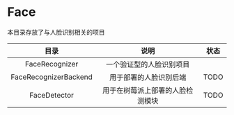 # Face

本目录存放了与人脸识别相关的项目

|         目录          |               说明               | 状态 |
| :-------------------: | :------------------------------: | :--: |
|    FaceRecognizer     |     一个验证型的人脸识别项目     |      |
| FaceRecognizerBackend |      用于部署的人脸识别后端      | TODO |
|     FaceDetector      | 用于在树莓派上部署的人脸检测模块 | TODO |

